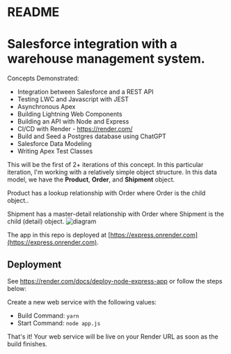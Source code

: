 # README

# Salesforce integration with a warehouse management system.

Concepts Demonstrated:
* Integration between Salesforce and a REST API
* Testing LWC and Javascript with JEST
* Asynchronous Apex
* Building Lightning Web Components
* Building an API with Node and Express
* CI/CD with Render - https://render.com/
* Build and Seed a Postgres database using ChatGPT
* Salesforce Data Modeling
* Writing Apex Test Classes

This will be the first of 2+ iterations of this concept. In this particular iteration, I'm working with a relatively simple object structure. In this data model, we have the **Product**, **Order**, and **Shipment** object. 

Product has a lookup relationship with Order where Order is the child object..

Shipment has a master-detail relationship with Order where Shipment is the child (detail) object.
![diagram](https://ibb.co/w0cQx0k)

The app in this repo is deployed at [https://express.onrender.com](https://express.onrender.com).

## Deployment

See https://render.com/docs/deploy-node-express-app or follow the steps below:

Create a new web service with the following values:
  * Build Command: `yarn`
  * Start Command: `node app.js`

That's it! Your web service will be live on your Render URL as soon as the build finishes.
